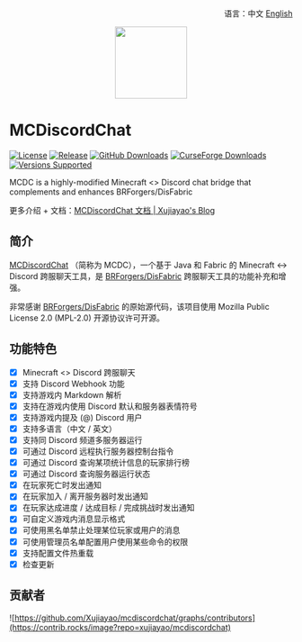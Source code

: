 <div align="right">
语言：中文 <a href="/README.md">English</a>
</div>

<p align="center">
<img width=128 src="https://cdn.jsdelivr.net/gh/Xujiayao/MCDiscordChat@master/src/main/resources/assets/mcdiscordchat/icon.png">
</p>

# MCDiscordChat

[![License](https://img.shields.io/github/license/xujiayao/MCDiscordChat)](https://github.com/Xujiayao/MCDiscordChat/blob/master/LICENSE)
[![Release](https://img.shields.io/github/v/release/xujiayao/MCDiscordChat)](https://github.com/Xujiayao/MCDiscordChat/releases)
[![GitHub Downloads](https://img.shields.io/github/downloads/xujiayao/MCDiscordChat/total)](https://github.com/Xujiayao/MCDiscordChat/releases)
[![CurseForge Downloads](https://cf.way2muchnoise.eu/full_mcdiscordchat_downloads.svg)](https://www.curseforge.com/minecraft/mc-mods/mcdiscordchat)
[![Versions Supported](https://cf.way2muchnoise.eu/versions/mcdiscordchat.svg)](https://www.curseforge.com/minecraft/mc-mods/mcdiscordchat)

MCDC is a highly-modified Minecraft <> Discord chat bridge that complements and enhances BRForgers/DisFabric

更多介绍 + 文档：[MCDiscordChat 文档 | Xujiayao's Blog](https://blog.xujiayao.top/posts/4ba0a17a/)

## 简介

[MCDiscordChat](https://www.curseforge.com/minecraft/mc-mods/mcdiscordchat) （简称为 MCDC），一个基于 Java 和 Fabric 的 Minecraft <-> Discord
跨服聊天工具，是 [BRForgers/DisFabric](https://github.com/BRForgers/DisFabric) 跨服聊天工具的功能补充和增强。

非常感谢 [BRForgers/DisFabric](https://github.com/BRForgers/DisFabric) 的原始源代码，该项目使用 Mozilla Public License 2.0 (MPL-2.0)
开源协议许可开源。

## 功能特色

- [x] Minecraft <> Discord 跨服聊天
- [x] 支持 Discord Webhook 功能
- [x] 支持游戏内 Markdown 解析
- [x] 支持在游戏内使用 Discord 默认和服务器表情符号
- [x] 支持游戏内提及 (@) Discord 用户
- [x] 支持多语言（中文 / 英文）
- [x] 支持同 Discord 频道多服务器运行
- [x] 可通过 Discord 远程执行服务器控制台指令
- [x] 可通过 Discord 查询某项统计信息的玩家排行榜
- [x] 可通过 Discord 查询服务器运行状态
- [x] 在玩家死亡时发出通知
- [x] 在玩家加入 / 离开服务器时发出通知
- [x] 在玩家达成进度 / 达成目标 / 完成挑战时发出通知
- [x] 可自定义游戏内消息显示格式
- [x] 可使用黑名单禁止处理某位玩家或用户的消息
- [x] 可使用管理员名单配置用户使用某些命令的权限
- [x] 支持配置文件热重载
- [x] 检查更新

## 贡献者

![https://github.com/Xujiayao/mcdiscordchat/graphs/contributors](https://contrib.rocks/image?repo=xujiayao/mcdiscordchat)